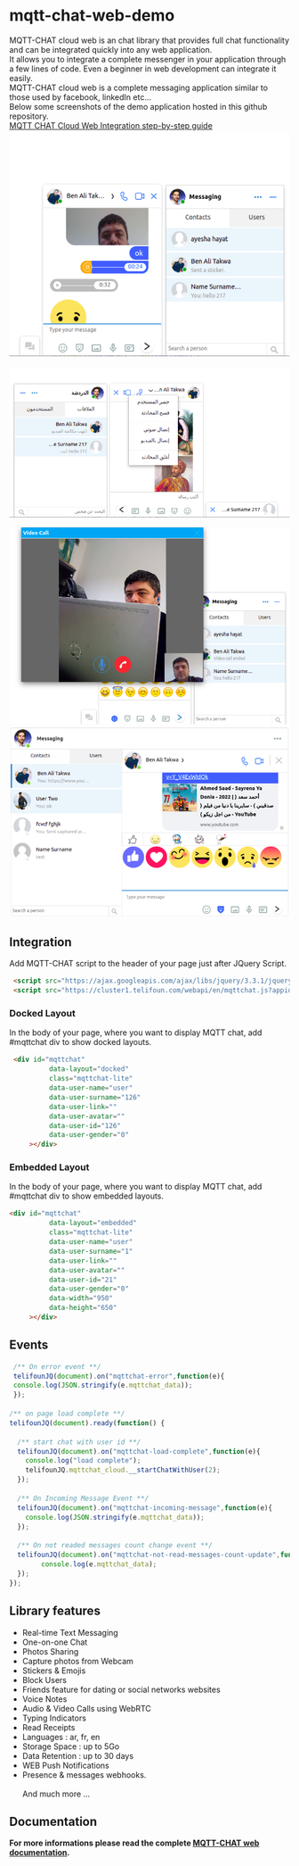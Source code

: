 # mqtt-chat-web-demo
MQTT-CHAT cloud web  is an chat library that provides full chat functionality and can be integrated  quickly into any web application.
<br>It allows you to integrate a complete messenger in your application through a few lines of code. Even a beginner in web development can integrate it easily. 
<br>MQTT-CHAT cloud web is a complete messaging application similar to those used by facebook, linkedIn etc...
<br>Below some screenshots of the demo application hosted in this github repository.
<br><a href="https://medium.com/p/d2a1d1ed84c0">MQTT CHAT Cloud Web Integration step-by-step guide</a>
<img src="https://github.com/medaboub/mqtt-chat-web-demo/blob/main/photos/screenshot_docked.png"><br><br>
<img src="https://github.com/medaboub/mqtt-chat-web-demo/blob/main/photos/screenshot_docked05.png">

<img src="https://github.com/medaboub/mqtt-chat-web-demo/blob/main/photos/screenshot_docked03.png">

<img src="https://github.com/medaboub/mqtt-chat-web-demo/blob/main/photos/screenshot_embedded.png">

## Integration
Add MQTT-CHAT  script to the header of your page just after JQuery Script.
```html
 <script src="https://ajax.googleapis.com/ajax/libs/jquery/3.3.1/jquery.min.js"></script> 
 <script src="https://cluster1.telifoun.com/webapi/en/mqttchat.js?appid=mqttchat-87226030&uf=0"></script>
```

### Docked Layout
In the body of your page, where you want to display MQTT chat,  add #mqttchat div to show docked layouts.
```html
 <div id="mqttchat"   
          data-layout="docked"   
          class="mqttchat-lite" 
          data-user-name="user"
          data-user-surname="126"
          data-user-link=""
          data-user-avatar=""          
          data-user-id="126"
          data-user-gender="0"          
     ></div>
```

### Embedded Layout
In the body of your page, where you want to display MQTT chat,  add #mqttchat div to show embedded layouts.
```html
<div id="mqttchat"   
          data-layout="embedded"   
          class="mqttchat-lite" 
          data-user-name="user"
          data-user-surname="1"
          data-user-link=""
          data-user-avatar=""          
          data-user-id="21"
          data-user-gender="0"  
          data-width="950"
          data-height="650"        
     ></div>
```

## Events

```javascript
 /** On error event **/
 telifounJQ(document).on("mqttchat-error",function(e){
 console.log(JSON.stringify(e.mqttchat_data));
 });

/** on page load complete **/
telifounJQ(document).ready(function() {

  /** start chat with user id **/
  telifounJQ(document).on("mqttchat-load-complete",function(e){
    console.log("load complete");
    telifounJQ.mqttchat_cloud.__startChatWithUser(2);
  });

  /** On Incoming Message Event **/
  telifounJQ(document).on("mqttchat-incoming-message",function(e){
    console.log(JSON.stringify(e.mqttchat_data));
  });

  /** On not readed messages count change event **/
  telifounJQ(document).on("mqttchat-not-read-messages-count-update",function(e){
        console.log(e.mqttchat_data);
  });
});

```


## Library features
- Real-time Text Messaging
- One-on-one Chat
- Photos Sharing
- Capture photos from Webcam
- Stickers & Emojis
- Block Users
- Friends feature for dating or social networks websites
- Voice Notes
- Audio & Video Calls using WebRTC
- Typing Indicators
- Read Receipts
- Languages : ar, fr, en
- Storage Space : up to 5Go
- Data Retention : up to 30 days
- WEB Push Notifications
- Presence & messages webhooks.
<br><br>And much more ...

## Documentation
__For more informations please read the complete <a href="https://doc.mqtt-chat.com/mqttchat-cloud-web/integration">MQTT-CHAT web documentation</a>.__

